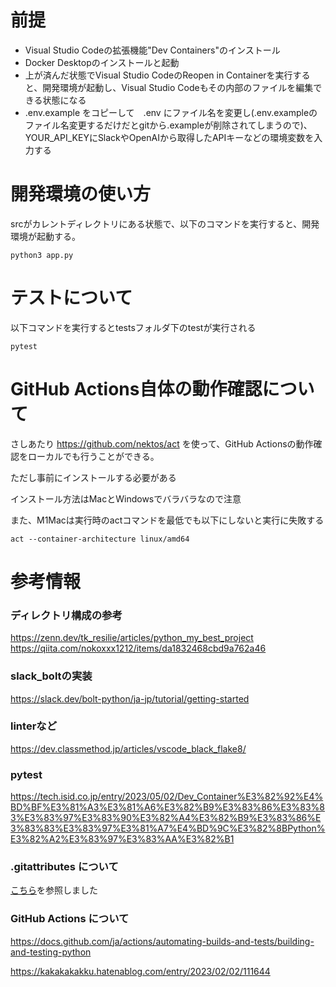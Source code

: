 # 前提
* Visual Studio Codeの拡張機能"Dev Containers"のインストール
* Docker Desktopのインストールと起動
* 上が済んだ状態でVisual Studio CodeのReopen in Containerを実行すると、開発環境が起動し、Visual Studio Codeもその内部のファイルを編集できる状態になる
* .env.example をコピーして　.env にファイル名を変更し(.env.exampleのファイル名変更するだけだとgitから.exampleが削除されてしまうので)、YOUR_API_KEYにSlackやOpenAIから取得したAPIキーなどの環境変数を入力する

# 開発環境の使い方
srcがカレントディレクトリにある状態で、以下のコマンドを実行すると、開発環境が起動する。
```
python3 app.py
```

# テストについて
以下コマンドを実行するとtestsフォルダ下のtestが実行される
```
pytest
```

# GitHub Actions自体の動作確認について
さしあたり https://github.com/nektos/act を使って、GitHub Actionsの動作確認をローカルでも行うことができる。

ただし事前にインストールする必要がある

インストール方法はMacとWindowsでバラバラなので注意

また、M1Macは実行時のactコマンドを最低でも以下にしないと実行に失敗する

```
act --container-architecture linux/amd64
```


# 参考情報

### ディレクトリ構成の参考
https://zenn.dev/tk_resilie/articles/python_my_best_project
https://qiita.com/nokoxxx1212/items/da1832468cbd9a762a46

### slack_boltの実装
https://slack.dev/bolt-python/ja-jp/tutorial/getting-started

### linterなど
https://dev.classmethod.jp/articles/vscode_black_flake8/

### pytest
https://tech.isid.co.jp/entry/2023/05/02/Dev_Container%E3%82%92%E4%BD%BF%E3%81%A3%E3%81%A6%E3%82%B9%E3%83%86%E3%83%83%E3%83%97%E3%83%90%E3%82%A4%E3%82%B9%E3%83%86%E3%83%83%E3%83%97%E3%81%A7%E4%BD%9C%E3%82%8BPython%E3%82%A2%E3%83%97%E3%83%AA%E3%82%B1

### .gitattributes について
[こちら](https://qiita.com/toromo/items/7b5703a695350473473d)を参照しました

### GitHub Actions について
https://docs.github.com/ja/actions/automating-builds-and-tests/building-and-testing-python

https://kakakakakku.hatenablog.com/entry/2023/02/02/111644